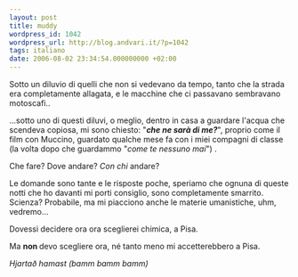 ```yaml
---
layout: post
title: muddy
wordpress_id: 1042
wordpress_url: http://blog.andvari.it/?p=1042
tags: italiano
date: 2006-08-02 23:34:54.000000000 +02:00
---
```

Sotto un diluvio di quelli che non si vedevano da tempo, tanto che la strada era completamente allagata, e le macchine che ci passavano sembravano motoscafi..

...sotto uno di questi diluvi, o meglio, dentro in casa a guardare l'acqua che scendeva copiosa, mi sono chiesto: "<em><strong>che ne sarà di me?</strong></em>", proprio come il film con Muccino, guardato qualche mese fa con i miei compagni di classe (la volta dopo che guardammo "<em>come te nessuno mai</em>") .

Che fare? Dove andare? <em>Con chi</em> andare?

Le domande sono tante e le risposte poche, speriamo che ognuna di queste notti che ho davanti mi porti consiglio, sono completamente smarrito. Scienza? Probabile, ma mi piacciono anche le materie umanistiche, uhm, vedremo...

Dovessi decidere ora ora sceglierei chimica, a Pisa.

Ma <strong>non </strong>devo scegliere ora, né tanto meno mi accetterebbero a Pisa.

<em>Hjartað hamast (bamm bamm bamm)</em>
